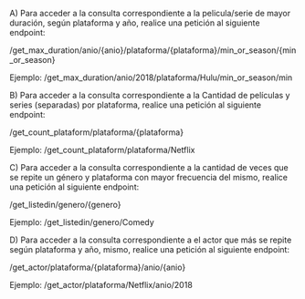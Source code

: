 A) Para acceder a la consulta correspondiente a la pelicula/serie de mayor duración, según plataforma y año, realice una petición al siguiente endpoint:

/get_max_duration/anio/{anio}/plataforma/{plataforma}/min_or_season/{min_or_season}

Ejemplo: /get_max_duration/anio/2018/plataforma/Hulu/min_or_season/min

B) Para acceder a la consulta correspondiente a la Cantidad de películas y series (separadas) por plataforma, realice una petición al siguiente endpoint:

/get_count_plataform/plataforma/{plataforma}

Ejemplo: /get_count_plataform/plataforma/Netflix

C) Para acceder a la consulta correspondiente a la cantidad de veces que se repite un género y plataforma con mayor frecuencia del mismo, realice una petición al siguiente endpoint:

/get_listedin/genero/{genero}

Ejemplo: /get_listedin/genero/Comedy

D) Para acceder a la consulta correspondiente a el actor que más se repite según plataforma y año, mismo, realice una petición al siguiente endpoint:

/get_actor/plataforma/{plataforma}/anio/{anio}

Ejemplo: /get_actor/plataforma/Netflix/anio/2018
